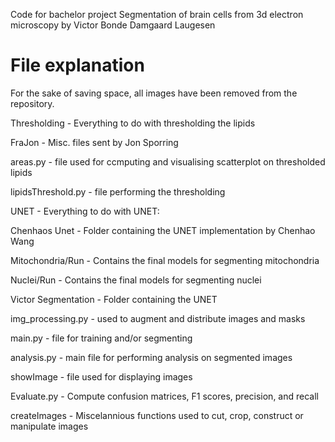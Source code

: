 Code for bachelor project Segmentation of brain cells from 3d electron microscopy by Victor Bonde Damgaard Laugesen

# File explanation
For the sake of saving space, all images have been removed from the repository.

Thresholding - Everything to do with thresholding the lipids

FraJon - Misc. files sent by Jon Sporring

areas.py - file used for ccmputing and visualising scatterplot on thresholded lipids

lipidsThreshold.py - file performing the thresholding



UNET - Everything to do with UNET:

Chenhaos Unet - Folder containing the UNET implementation by Chenhao Wang

Mitochondria/Run - Contains the final models for segmenting mitochondria

Nuclei/Run - Contains the final models for segmenting nuclei

Victor Segmentation - Folder containing the UNET

img_processing.py - used to augment and distribute images and masks

main.py - file for training and/or segmenting



analysis.py - main file for performing analysis on segmented images

showImage - file used for displaying images



Evaluate.py - Compute confusion matrices, F1 scores, precision, and recall

createImages - Miscelannious functions used to cut, crop, construct or manipulate images

